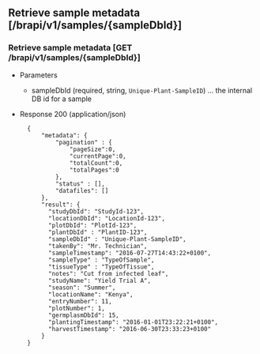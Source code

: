 ## Retrieve sample metadata [/brapi/v1/samples/{sampleDbId}]

### Retrieve sample metadata [GET /brapi/v1/samples/{sampleDbId}]
+ Parameters
    + sampleDbId (required, string, `Unique-Plant-SampleID`) ... the internal DB id for a sample
+ Response 200 (application/json)

        {
            "metadata": {
                "pagination" : { 
                    "pageSize":0, 
                    "currentPage":0, 
                    "totalCount":0, 
                    "totalPages":0 
                },
                "status" : [],
                "datafiles": []
            },
            "result": {
              "studyDbId": "StudyId-123",
              "locationDbId": "LocationId-123",
              "plotDbId": "PlotId-123",
              "plantDbId" : "PlantID-123",
              "sampleDbId" : "Unique-Plant-SampleID",
              "takenBy": "Mr. Technician",
              "sampleTimestamp": "2016-07-27T14:43:22+0100",
              "sampleType" : "TypeOfSample",
              "tissueType" : "TypeOfTissue",
              "notes": "Cut from infected leaf",
              "studyName": "Yield Trial A",
              "season": "Summer",
              "locationName": "Kenya",
              "entryNumber": 11,
              "plotNumber": 1,
              "germplasmDbId": 15,
              "plantingTimestamp": "2016-01-01T23:22:21+0100",
              "harvestTimestamp": "2016-06-30T23:33:23+0100"
            }
        }
        
